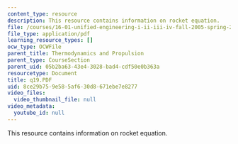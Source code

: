 ```yaml
---
content_type: resource
description: This resource contains information on rocket equation.
file: /courses/16-01-unified-engineering-i-ii-iii-iv-fall-2005-spring-2006/8ce29b759e585af630d8671ebe7e8277_q19.PDF
file_type: application/pdf
learning_resource_types: []
ocw_type: OCWFile
parent_title: Thermodynamics and Propulsion
parent_type: CourseSection
parent_uid: 05b2ba63-43e4-3028-bad4-cdf50e0b363a
resourcetype: Document
title: q19.PDF
uid: 8ce29b75-9e58-5af6-30d8-671ebe7e8277
video_files:
  video_thumbnail_file: null
video_metadata:
  youtube_id: null
---
```

This resource contains information on rocket equation.

